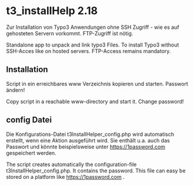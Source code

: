 # t3_installHelp 2.18
Zur Installation von Typo3 Anwendungen ohne SSH Zugriff - wie es auf gehosteten Servern vorkommt. FTP-Zugriff ist nötig.

Standalone app to unpack and link typo3 Files.
To install Typo3 without SSH-Acces like  on hosted servers. FTP-Access remains mandatory.

## Installation
Script in ein erreichbares www Verzeichnis kopieren und starten. Passwort ändern!

Copy script in a reachable www-directory and start it. Change password!

## config Datei
Die Konfigurations-Datei t3InstallHelper_config.php wird automatisch erstellt, wenn eine Aktion ausgeführt wird. Sie enthält u.a. auch das Passwort und könnte beispielsweise unter https://1password.com gespeichert werden.

The script creates automatically the configuration-file t3InstallHelper_config.php. It contains the password. This file can easy be stored on a platform like https://1password.com .
